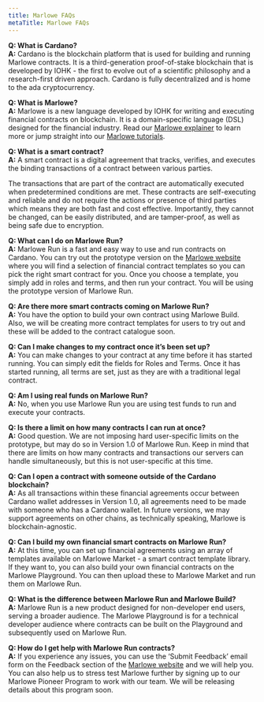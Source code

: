```yaml
---
title: Marlowe FAQs
metaTitle: Marlowe FAQs
---
```


**Q: What is Cardano?**  
**A:** Cardano is the blockchain platform that is used for building and running Marlowe contracts. It is a third-generation proof-of-stake blockchain that is developed by IOHK - the first to evolve out of a scientific philosophy and a research-first driven approach. Cardano is fully decentralized and is home to the ada cryptocurrency.

**Q: What is Marlowe?**  
**A:** Marlowe is a new language developed by IOHK for writing and executing financial contracts on blockchain. It is a domain-specific language (DSL) designed for the financial industry. Read our [Marlowe explainer](https://docs.cardano.org/marlowe/learn-about-marlowe) to learn more or jump straight into our [Marlowe tutorials](https://play.marlowe-finance.io/doc/marlowe/tutorials/index.html).
 
**Q: What is a smart contract?**  
**A:** A smart contract is a digital agreement that tracks, verifies, and executes the binding transactions of a contract between various parties. 

The transactions that are part of the contract are automatically executed when predetermined conditions are met. These contracts are self-executing and reliable and do not require the actions or presence of third parties which means they are both fast and cost effective. Importantly, they cannot be changed, can be easily distributed, and are tamper-proof, as well as being safe due to encryption.

**Q:  What can I do on Marlowe Run?**    
**A:** Marlowe Run is a fast and easy way to use and run contracts on Cardano. You can try out the prototype version on the [Marlowe website](https://marlowe-finance.io/) where you will find a selection of financial contract templates so you can pick the right smart contract for you. Once you choose a template, you simply add in roles and terms, and then run your contract. You will be using the prototype version of Marlowe Run.
 
**Q: Are there more smart contracts coming on Marlowe Run?**  
**A:** You have the option to build your own contract using Marlowe Build. Also, we will be creating more contract templates for users to try out and these will be added to the contract catalogue soon.
	  
**Q: Can I make changes to my contract once it’s been set up?**  
**A:** You can make changes to your contract at any time before it has started running. You can simply edit the fields for Roles and Terms. Once it has started running, all terms are set, just as they are with a traditional legal contract.

**Q: Am I using real funds on Marlowe Run?**  
**A:** No, when you use Marlowe Run you are using test funds to run and execute your contracts.

**Q: Is there a limit on how many contracts I can run at once?**  
**A:** Good question. We are not imposing hard user-specific limits on the prototype, but may do so in Version 1.0 of Marlowe Run. Keep in mind that there are limits on how many contracts and transactions our servers can handle simultaneously, but this is not user-specific at this time.

**Q: Can I open a contract with someone outside of the Cardano blockchain?**  
**A:** As all transactions within these financial agreements occur between Cardano wallet addresses in Version 1.0, all agreements need to be made with someone who has a Cardano wallet. In future versions, we may support agreements on other chains, as technically speaking, Marlowe is blockchain-agnostic.

**Q: Can I build my own financial smart contracts on Marlowe Run?**  
**A:** At this time, you can set up financial agreements using an array of templates available on Marlowe Market - a smart contract template library. If they want to, you can also build your own financial contracts on the Marlowe Playground. You can then upload these to Marlowe Market and run them on Marlowe Run.

**Q: What is the difference between Marlowe Run and Marlowe Build?**  
**A:** Marlowe Run is a new product designed for non-developer end users, serving a broader audience. The Marlowe Playground is for a technical developer audience where contracts can be built on the Playground and subsequently used on Marlowe Run.

**Q: How do I get help with Marlowe Run contracts?**  
**A:** If you experience any issues, you can use the ‘Submit Feedback’ email form on the Feedback section of the [Marlowe website](https://marlowe-finance.io/) and we will help you. You can also help us to stress test Marlowe further by signing up to our Marlowe Pioneer Program to work with our team. We will be releasing details about this program soon.